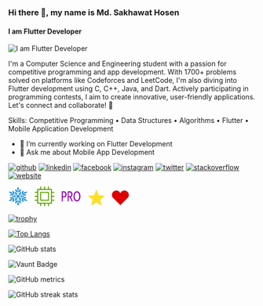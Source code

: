 ### Hi there 👋, my name is Md. Sakhawat Hosen
#### I am Flutter Developer
![I am Flutter Developer](https://scontent.fdac5-1.fna.fbcdn.net/v/t39.30808-6/422259356_1748092679025868_3380399241972310492_n.jpg?_nc_cat=111&ccb=1-7&_nc_sid=6ee11a&_nc_eui2=AeFKy8BcaqBJtR5yJQ4gfq6tuR9fxwACFRG5H1_HAAIVEdomq_U-oOVCSLn3tBTq7pvT0Eeiv0eM8hHFA0kVhZH7&_nc_ohc=nsi3LskN9BsQ7kNvgHit9xv&_nc_ht=scontent.fdac5-1.fna&oh=00_AYDiPM6QqU7iWufYd5JqtynJm7Onvzn1XuENgPRZkY_ruw&oe=669A7DA3)

I'm a Computer Science and Engineering student with a passion for competitive programming and app development. With 1700+ problems solved on platforms like Codeforces and LeetCode, I'm also diving into Flutter development using C, C++, Java, and Dart. Actively participating in programming contests, I aim to create innovative, user-friendly applications. Let's connect and collaborate! 🚀

Skills: Competitive Programming • Data Structures • Algorithms • Flutter • Mobile Application Development

- 🔭 I’m currently working on Flutter Development 
- 💬 Ask me about Mobile App Development 


[<img src='https://cdn.jsdelivr.net/npm/simple-icons@3.0.1/icons/github.svg' alt='github' height='40'>](https://github.com/https://github.com/ShRudra88)  [<img src='https://cdn.jsdelivr.net/npm/simple-icons@3.0.1/icons/linkedin.svg' alt='linkedin' height='40'>](https://www.linkedin.com/in/https://www.linkedin.com/in/shr88//)  [<img src='https://cdn.jsdelivr.net/npm/simple-icons@3.0.1/icons/facebook.svg' alt='facebook' height='40'>](https://www.facebook.com/https://www.facebook.com/s.h.rudra88)  [<img src='https://cdn.jsdelivr.net/npm/simple-icons@3.0.1/icons/instagram.svg' alt='instagram' height='40'>](https://www.instagram.com/https://www.instagram.com/s.h.rudra88//)  [<img src='https://cdn.jsdelivr.net/npm/simple-icons@3.0.1/icons/twitter.svg' alt='twitter' height='40'>](https://twitter.com/https://twitter.com/HRudra88)  [<img src='https://cdn.jsdelivr.net/npm/simple-icons@3.0.1/icons/stackoverflow.svg' alt='stackoverflow' height='40'>](https://stackoverflow.com/users/https://stackoverflow.com/users/25552622/md-sakhawat-hosen)  [<img src='https://cdn.jsdelivr.net/npm/simple-icons@3.0.1/icons/icloud.svg' alt='website' height='40'>](https://www.stopstalk.com/user/profile/s_h_rudra88)  

<a href='https://archiveprogram.github.com/'><img src='https://raw.githubusercontent.com/acervenky/animated-github-badges/master/assets/acbadge.gif' width='40' height='40'></a> <a href='https://docs.github.com/en/developers'><img src='https://raw.githubusercontent.com/acervenky/animated-github-badges/master/assets/devbadge.gif' width='40' height='40'></a> <a href='https://github.com/pricing'><img src='https://raw.githubusercontent.com/acervenky/animated-github-badges/master/assets/pro.gif' width='40' height='40'></a> <a href='https://stars.github.com/'><img src='https://raw.githubusercontent.com/acervenky/animated-github-badges/master/assets/starbadge.gif' width='35' height='35'></a> <a href='https://docs.github.com/en/github/supporting-the-open-source-community-with-github-sponsors'><img src='https://raw.githubusercontent.com/acervenky/animated-github-badges/master/assets/sponsorbadge.gif' width='35' height='35'></a> 

[![trophy](https://github-profile-trophy.vercel.app/?username=https://github.com/ShRudra88)](https://github.com/ryo-ma/github-profile-trophy)

[![Top Langs](https://github-readme-stats.vercel.app/api/top-langs/?username=https://github.com/ShRudra88)](https://github.com/anuraghazra/github-readme-stats)

![GitHub stats](https://github-readme-stats.vercel.app/api?username=https://github.com/ShRudra88&show_icons=true&count_private=true)  

![Vaunt Badge](https://api.vaunt.dev/v1/github/entities/https://github.com/ShRudra88/contributions?format=svg&private=true)  

![GitHub metrics](https://metrics.lecoq.io/https://github.com/ShRudra88)  

![GitHub streak stats](https://streak-stats.demolab.com/?user=https://github.com/ShRudra88)  

